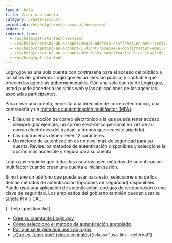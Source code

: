 ```yaml
---
layout: help
title: Crear una cuenta
category: create-account
permalink: /es/help/create-account/overview/
order: 0
redirect_from:
  - /es/help/get-started/overview/
  - /es/help/creating-an-account/email-address-confirmation-not-received/
  - /es/help/creating-an-account/i-didnt-receive-a-confirmation-email-from-logingov/
  - /es/help/creating-an-account/why-is-my-confirmation-link-invalid/
  - /es/help/get-started/
---
```


Login.gov es una sola cuenta con contraseña para el acceso del público a los sitios del gobierno. Login.gov es un servicio público y confiable que ofrecen las agencias gubernamentales. Con una sola cuenta de Login.gov, usted puede acceder a los sitios web y las aplicaciones de las agencias asociadas participantes.

Para crear una cuenta, necesita una dirección de correo electrónico, una contraseña y un [método de autenticación multifactor (MFA)](/es/help/create-account/authentication-methods/).

- Elija una dirección de correo electrónico a la que pueda tener acceso siempre (por ejemplo, un correo electrónico personal en vez de su correo electrónico del trabajo, a menos que necesite añadirlo).
- Las contraseñas deben tener 12 caracteres.
- Un método de autenticación es un nivel más de seguridad para su cuenta. Revise los métodos de autenticación disponibles y seleccione la opción más accesible y segura para su cuenta.


Login.gov requiere que todos los usuarios usen métodos de autenticación multifactor cuando crean una cuenta e inician sesión.

Si no tiene un teléfono que pueda usar para esto, seleccione uno de los demás métodos de autenticación (opciones de seguridad) disponibles. Puede usar una aplicación de autenticación, códigos de recuperación o una clave de seguridad. Los empleados del gobierno también pueden usar su tarjeta PIV o CAC.

{: .help-question-list}

* [Cree su cuenta de Login.gov](/es/help/create-account/how-do-i-create-an-account/)
* [Cómo selecciono el método de autenticación apropiado](/es/help/create-account/authentication-methods/)
* [Por qué se le pide que use Login.gov](/es/what-is-login/)
* [¿Qué es Login.gov? (video en inglés)](https://www.youtube.com/watch?v=ayDtFd5Ugyk){:class="usa-link--external"}
